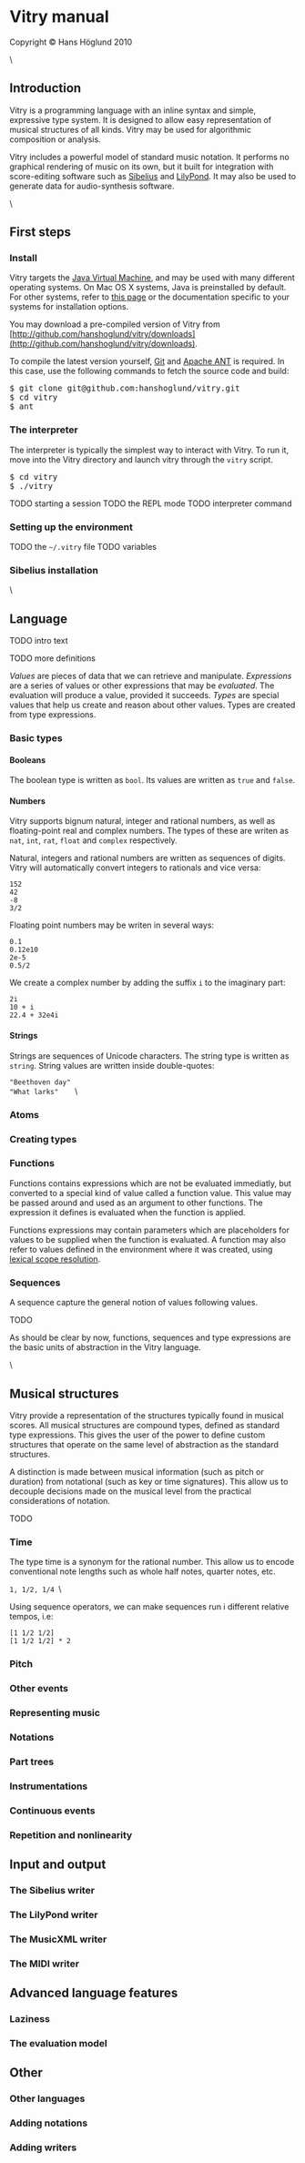 

Vitry manual
======================================================================
Copyright © Hans Höglund 2010

\


## Introduction
Vitry is a programming language with an inline syntax and simple, expressive type system. It is designed to allow easy representation of musical structures of all kinds. Vitry may be used for algorithmic composition or analysis. 

Vitry includes a powerful model of standard music notation. It performs no graphical rendering of music on its own, but it built for integration with score-editing software such as [Sibelius](http://www.sibelius.com/) and [LilyPond](http://lilypond.org/). It may also be used to generate data for audio-synthesis software.



\


## First steps

### Install

Vitry targets the [Java Virtual Machine](http://en.wikipedia.org/wiki/Java_Virtual_Machine), and may be used with many different operating systems. On Mac OS X systems, Java is preinstalled by default. For other systems, refer to [this page](www.java.com) or the documentation specific to your systems for installation options. 




You may download a pre-compiled version of Vitry from [http://github.com/hanshoglund/vitry/downloads](http://github.com/hanshoglund/vitry/downloads).

To compile the latest version yourself, [Git](http://git-scm.com/) and [Apache ANT](http://ant.apache.org/) is required. In this case, use the following commands to fetch the source code and build: 
<pre>
$ git clone git@github.com:hanshoglund/vitry.git
$ cd vitry
$ ant
</pre>
              
### The interpreter
The interpreter is typically the simplest way to interact with Vitry. To run it, move into the Vitry directory and launch vitry through the `vitry` script.

<pre>
$ cd vitry
$ ./vitry
</pre>



TODO starting a session
TODO the REPL mode
TODO interpreter command

### Setting up the environment

TODO the `~/.vitry` file
TODO variables

### Sibelius installation



\


## Language

TODO intro text

TODO more definitions

*Values* are pieces of data that we can retrieve and manipulate.  *Expressions*  are a series of values or other expressions that may be *evaluated*. The evaluation will produce a value, provided it succeeds. *Types* are special values that help us create and reason about other values. Types are created from type expressions.

### Basic types

#### Booleans
The boolean type is written as `bool`. Its values are written as `true` and `false`.

#### Numbers
Vitry supports bignum natural, integer and rational numbers, as well as floating-point real and complex numbers. The types of these are writen as `nat`, `int`, `rat`, `float` and `complex` respectively.

Natural, integers and rational numbers are written as sequences of digits. Vitry will automatically convert integers to rationals and vice versa:

  `152 `\
  `42  `\
  `-8  `\
  `3/2 `

Floating point numbers may be writen in several ways:

  `0.1     `\
  `0.12e10 `\
  `2e-5    `\
  `0.5/2   `
  
We create a complex number by adding the suffix `i` to the imaginary part:

  `2i          `\
  `10 + i      `\
  `22.4 + 32e4i`


#### Strings
Strings are sequences of Unicode characters. The string type is written as `string`. String values are written inside double-quotes:

  `"Beethoven day" `\
  `"What larks"    `\
  

### Atoms

### Creating types



### Functions

Functions contains expressions which are not be evaluated immediatly, but converted to a special kind of value called a function value. This value may be passed around and used as an argument to other functions. The expression it defines is evaluated when the function is applied.

Functions expressions may contain parameters which are placeholders for values to be supplied when
the function is evaluated.  A function may also refer to values defined in the environment where it was created, using [lexical scope resolution](http://en.wikipedia.org/wiki/Scope_%28programming%29#Lexical_scoping).


### Sequences

A sequence capture the general notion of values following values.
                                                                 
TODO



                                                                                 

As should be clear by now, functions, sequences and type expressions are the basic units of abstraction in the Vitry language.


\


## Musical structures

Vitry provide a representation of the structures typically found in musical scores. All musical structures are compound types, defined as standard type expressions. This gives the user of the power to define custom structures that operate on the same level of abstraction as the standard structures.

A distinction is made between musical information (such as pitch or duration) from notational (such as key or time signatures). This allow us to decouple decisions made on the musical level from the practical considerations of notation.

TODO 

### Time                     
The type time is a synonym for the rational number. This allow us to encode conventional note lengths such as whole half notes, quarter notes, etc.

  `1, 1/2, 1/4 `\                            
  
Using sequence operators, we can make sequences run i different relative tempos, i.e:

  `[1 1/2 1/2]`\
  `[1 1/2 1/2] * 2`



### Pitch
### Other events
### Representing music
### Notations
### Part trees
### Instrumentations
### Continuous events
### Repetition and nonlinearity




## Input and output

### The Sibelius writer
### The LilyPond writer
### The MusicXML writer
### The MIDI writer
    
## Advanced language features
### Laziness
### The evaluation model

## Other
### Other languages
### Adding notations
### Adding writers
  

